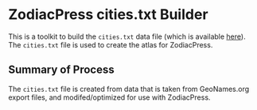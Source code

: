 ZodiacPress cities.txt Builder
==============================

This is a toolkit to build the `cities.txt` data file (which is available [here](https://storage.googleapis.com/zodiacpress_cities/cities.txt)). The `cities.txt` file is used to create the atlas for ZodiacPress.

Summary of Process
------------------
The `cities.txt` file is created from data that is taken from GeoNames.org export files, and modifed/optimized for use with ZodiacPress.
